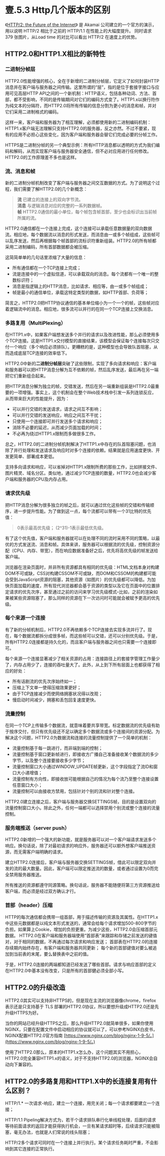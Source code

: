 # 壹.5.3 Http几个版本的区别

《[HTTP/2: the Future of the Internet](https://link.zhihu.com/?target=https://http2.akamai.com/demo)》 是 Akamai 公司建立的一个官方的演示，用以说明 HTTP/2 相比于之前的 HTTP/1.1 在性能上的大幅度提升。 同时请求 379 张图片，从Load time 的对比可以看出 HTTP/2 在速度上的优势。

## HTTP2.0和HTTP1.X相比的新特性

### 二进制分帧层

HTTP2.0性能增强的核心，全在于新增的二进制分帧层，它定义了如何封装HTTP消息并在客户端与服务器之间传输。这里所谓的“层”，指的是位于套接字接口与应用可见高层HTTP API之间的一个新机制：HTTP语义，包括各种动词、方法、首部，都不受影响，不同的是传输期间对它们的编码方式变了。HTTP1.x以换行符作为纯文本的分隔符，而HTTP2.0将所有传输的信息分割为更小的消息和帧，并对它们采用二进制格式的编码。

这样一来，客户端和服务器为了相互理解，必须都使用新的二进制编码机制：HTTP1.x客户端无法理解只支持HTTP2.0的服务器，反之亦然。不过不要紧，现有的应用不必担心这些变化，因为客户端和服务器会替它们完成必要的分帧工作。

HTTPS是二进制分帧的另一个典型示例：所有HTTP消息都以透明的方式为我们编码和解码，从而实现客户端与服务器安全通信，但不必对应用进行任何修改。HTTP2.0的工作原理差不多也是这样。

### 流、消息和帧

新的二进制分帧机制改变了客户端与服务器之间交互数据的方式。为了说明这个过程，我们需要了解HTTP2.0的几个新概念：

> **流** 已建立的连接上的双向字节流。   
> **消息** 与逻辑消息对应的完整的一系列数据帧。   
> **帧** HTTP2.0通信的最小单位，每个帧包含帧首部，至少也会标识出当前帧所属的流。

HTTP2.0通信都在一个连接上完成，这个连接可以承载任意数据量的双向数据流。相应地，每个数据流以消息的形式发送，而消息由一或多个帧组成，这些帧可以乱序发送，然后再根据每个帧首部的流标识符重新组装。HTTP2.0的所有帧都采用二进制编码，所有首部数据都会被压缩。

这简简单单的几句话里浓缩了大量的信息：

* 所有通信都在一个TCP连接上完成；
* 流是连接中的一个虚拟信道，可以承载双向的消息。每个流都有一个唯一的整数标识符；
* 消息是指逻辑上的HTTP消息，比如请求、相应等，由一或多个帧组成；
* 帧是最小的通信单位，承载这特定类型的数据，如HTTP首部、负荷等；

简言之，HTTP2.0把HTTP协议通信的基本单位缩小为一个一个的帧，这些帧对应着逻辑流中的消息。相应地，很多流可以并行的在同一个TCP连接上交换消息。

### 多路复用（MultiPlexing）

在HTTP1.x中，如果客户端想发送多个并行的请求以及改进性能，那么必须使用多个TCP连接。这是HTTP1.x交付模型的直接结果，该模型会保证每个连接每次只交付一个响应（多个响应必须排队）。更糟糕的是，这种模型也会导致队首阻塞，从而造成底层TCP连接的效率低下。

HTTP2.0中新的**二进制分帧层**突破了这些限制，实现了多向请求和响应：客户端和服务器可以把HTTP消息分解为互不依赖的帧，然后乱序发送，最后再在另一端把它们重新组合起来。

把HTTP消息分解为独立的帧，交错发送，然后在另一端重新组装是HTTP2.0最重要的一项增强。事实上，这个机制会在整个Web技术栈中引发一系列连锁反应，从而带来巨大的性能提升，因为：

* 可以并行交错的发送请求，请求之间互不影响；
* 可以并行交错的发送响应，响应之间互不干扰；
* 只使用一个连接即可并行发送多个请求和响应；
* 消除不必要的延迟，从而减少页面加载的时间；
* 不必再为绕过HTTP1.x限制而多做很多工作。

总之，HTTP2.0的二进制分帧机制解决了HTTP1.x中存在的队首阻塞问题，也消除了并行处理和发送请求及响应时对多个连接的依赖。结果就是应用速度更快、开发更简单、部署成本更低。

支持多向请求和响应，可以省掉对HTTP1.x限制所费的那些工作，比如拼接文件、图片精灵、域名分区。类似地，通过减少TCP连接的数量，HTTP2.0也会减少客户端和服务器的CPU及内存占用。

### 请求优先级

把HTTP消息分解为很多独立的帧之后，就可以通过优化这些帧的交错和传输顺序，进一步提升性能。为了做到这一点，每个流都可以带有一个31比特的优先值：

> 0表示最高优先级； \(2^31\)-1表示最低优先级。

有了这个优先值，客户端和服务器就可以在处理不同的流时采用不同的策略，以最优的方式发送流、消息和帧。具体来讲，服务器可以根据流的优先级，控制资源分配（CPU、内存、带宽），而在响应数据准备好之后，优先将高优先级的帧发送给客户端。

浏览器在渲染页面时，并非所有资源都具有相同的优先级：HTML文档本身对构建DOM不可或缺，CSS对构建CSSOM不可或缺，而DOM和CSSOM的构建都可能会受到JavaScript资源的阻塞，其他资源（如图片）的优先级都可以降低。为加快页面加载的速度，所有现代浏览器都会基于资源的类型以及它在页面中的位置排定请求的优先次序，甚至通过之前的访问来学习优先级模式–比如，之前的渲染如果被某些资源阻塞了，那么同样的资源在下一次访问时可能就会被赋予更高的优先级。

### 每个来源一个连接

有了新的分帧机制后，HTTP2.0不再依赖多个TCP连接去实现多流并行了。现在，每个数据流都拆分成很多帧，而这些帧可以交错，还可以分别优先级。于是，所有HTTP2.0连接都是持久化的，而且客户端与服务器之间也只需要一个连接即可。

每个来源一个连接显著减少了相关资源的占用：连接路径上的套接字管理工作量少了，内存占用少了，连接的吞吐量大了。此外，从上到下所有层面上也都获得了相应的好处：

* 所有话剧流的优先次序始终如一；
* 压缩上下文单一使得压缩效果更好；
* 由于TCP连接减少而使网络拥塞状况得以改观；
* 慢启动时间减少，拥塞和丢包回复速度更快。

### 流量控制

在同一个TCP上传输多个数据流，就意味着要共享带宽。标定数据流的优先级有助于按序交付，但只有优先级还不足以确定多个数据流或多个连接间的资源分配。为解决这个问题，HTTP2.0为数据流和连接的流量控制提供了一个简单的机制：

* 流量控制基于每一跳进行，而非端到端的控制；
* 流量控制基于窗口更新帧进行，即接收方广播自己准备接收某个数据流的多少字节，以及整个连接要接收多少字节；
* 流量控制窗口大小通过WINDOW\_UPDATE帧更新，这个字段指定了流ID和窗口大小递增值；
* 流量控制有方向性，即接收放可能根据自己的情况为每个流乃至整个连接设置任意窗口大小；
* 流量控制可以由接收方禁用，包括针对个别的流和针对整个连接。

HTTP2.0建立连接之后，客户端与服务器交换SETTINGS帧，目的是设置双向的流量控制窗口大小。除此之外，任何一端都可以选择禁用个别流或整个连接的流量控制。

### 服务端推送（server push）

HTTP2.0新增的一个强大的新功能，就是服务器可以对一个客户端请求发送多个响应。换句话说，除了对最初请求的响应外，服务器还可以额外想客户端推送资源，而无需客户端明确的请求。

建立HTTP2.0连接后，客户端与服务器交换SETTINGS帧，借此可以限定双向并发的流的最大数量。因此，客户端可以限定推送流的数量，或者通过设置为0而完全禁用服务器推送。

所有推送的资源都遵守同源策略。换句话说，服务器不能随便将第三方资源推送给客户端，而必须是经过双方确认才行。

### 首部（header）压缩

HTTP的每次通信都会携带一组首部，用于描述传输的资源及其属性。在HTTP1.x中这些元数据都是以纯文本形式发送的，通常会给每个请求增加500-800字节的负担。如果算上Cookie，增加的负担更重。为减少这些，HTTP2.0会压缩首部元数据。 HTTP2.0在客户端和服务器端使用“首部表”来跟踪和存储之前发送的键值对，对于相同的数据，不再通过每次请求和响应发送； 首部表在HTTP2.0的连接存续期内始终存在，有客户端和服务器共同更新； 每个新的首部键值对要么被追加到当前表的末尾，要么替换表中之前的值。

于是，HTTP2.0连接的两端都知道已经发送了哪些首部。请求与响应首部的定义在HTTP2.0中基本没有改变，只是所有的首部健必须全部小写。

## HTTP2.0的升级改造

HTTP2.0其实可以支持非HTTPS的，但是现在主流的浏览器像chrome，firefox表示还是只支持基于 TLS 部署的HTTP2.0协议，所以要想升级成HTTP2.0还是先升级HTTPS为好。

当你的网站已经升级HTTPS之后，那么升级HTTP2.0就简单很多，如果你使用NGINX，只要在配置文件中启动相应的协议就可以了，可以参考NGINX白皮书，NGINX配置HTTP2.0官方指南 [https://www.nginx.com/blog/nginx-1-9-5/。](https://www.nginx.com/blog/nginx-1-9-5/。)

使用了HTTP2.0那么，原本的HTTP1.x怎么办，这个问题其实不用担心，HTTP2.0完全兼容HTTP1.x的语义，对于不支持HTTP2.0的浏览器，NGINX会自动向下兼容的。

## HTTP2.0的多路复用和HTTP1.X中的长连接复用有什么区别？

HTTP/1.\* 一次请求-响应，建立一个连接，用完关闭；每一个请求都要建立一个连接；

HTTP/1.1 Pipeling解决方式为，若干个请求排队串行化单线程处理，后面的请求等待前面请求的返回才能获得执行机会，一旦有某请求超时等，后续请求只能被阻塞，毫无办法，也就是人们常说的线头阻塞；

HTTP/2多个请求可同时在一个连接上并行执行。某个请求任务耗时严重，不会影响到其它连接的正常执行。

